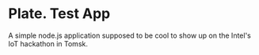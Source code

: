 Plate. Test App
============================
A simple node.js application supposed to be cool to show up on the Intel's IoT hackathon in Tomsk.
